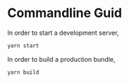 # Commandline Guid

In order to start a development server,
```javascript
yarn start
```

In order to build a production bundle,
```javascript
yarn build
```

